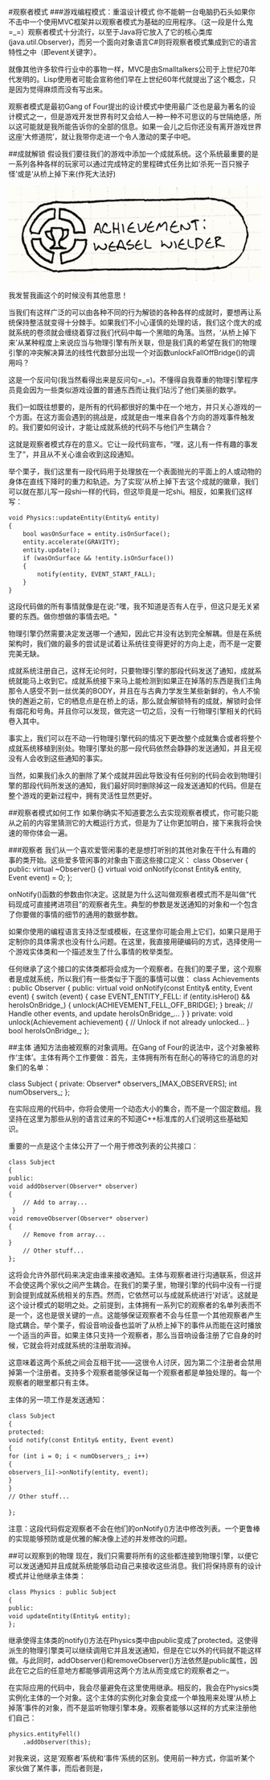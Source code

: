 #观察者模式
###游戏编程模式：重温设计模式
你不能朝一台电脑扔石头如果你不击中一个使用MVC框架并以观察者模式为基础的应用程序。（这一段是什么鬼=_=）观察者模式十分流行，以至于Java将它放入了它的核心类库(java.util.Observer)，而另一个面向对象语言C#则将观察者模式集成到它的语言特性之中（即event关键字）。

就像其他许多软件行业中的事物一样，MVC是由Smalltalkers公司于上世纪70年代发明的。Lisp使用者可能会宣称他们早在上世纪60年代就提出了这个概念，只是因为觉得麻烦而没有写出来。

观察者模式是最初Gang of Four提出的设计模式中使用最广泛也是最为著名的设计模式之一，但是游戏开发世界有时又会给人一种一种不可思议的与世隔绝感，所以这可能就是我所能告诉你的全部的信息。如果一会儿之后你还没有离开游戏世界这座‘大修道院’，就让我带你走进一个令人激动的栗子中吧。

##成就解锁
假设我们要往我们的游戏中添加一个成就系统。这个系统最重要的是一系列各种各样的玩家可以通过完成特定的里程碑式任务比如‘杀死一百只猴子怪’或是‘从桥上掉下来(作死大法好)

![](https://github.com/klvj/GameProgrammingPattern/raw/master/IMG/ob-1.png)

我发誓我画这个的时候没有其他意思！

当我们有这样广泛的可以由各种不同的行为解锁的各种各样的成就时，要想再让系统保持整洁就变得十分棘手。如果我们不小心谨慎的处理的话，我们这个庞大的成就系统的卷须就会缠绕着穿过我们代码中每一个黑暗的角落。当然，‘从桥上掉下来’从某种程度上来说应当与物理引擎有所关联，但是我们真的希望在我们的物理引擎的冲突解决算法的线性代数部分出现一个对函数unlockFallOffBridge()的调用吗？

这是一个反问句(我当然看得出来是反问句=_=)。不懂得自我尊重的物理引擎程序员竟会因为一些类似游戏设置的普通东西而让我们玷污了他们美丽的数学。

我们一如既往想要的，是所有的代码都很好的集中在一个地方，并只关心游戏的一个方面。在这方面会遇到的挑战是，成就是由一堆来自各个方向的游戏事件触发的。我们要如何设计，才能让成就系统的代码不与他们产生耦合？

这就是观察者模式存在的意义。它让一段代码宣布，“嘿，这儿有一件有趣的事发生了”，并且从不关心谁会收到这段通知。

举个栗子，我们这里有一段代码用于处理放在一个表面抛光的平面上的人或动物的身体在直线下降时的重力和轨迹。为了实现’从桥上掉下去‘这个成就的徽章，我们可以就在那儿写一段shi一样的代码，但这毕竟是一坨shi。相反，如果我们这样写：

	void Physics::updateEntity(Entity& entity)
	{
		bool wasOnSurface = entity.isOnSurface();
		entity.accelerate(GRAVITY);
		entity.update();
		if (wasOnSurface && !entity.isOnSurface())
		{
			notify(entity, EVENT_START_FALL);
		}
	}
	
这段代码做的所有事情就像是在说:"嘿，我不知道是否有人在乎，但这只是无关紧要的东西。做你想做的事情去吧。"

物理引擎仍然需要决定发送哪一个通知，因此它并没有达到完全解耦。但是在系统架构时，我们做的最多的尝试是试着让系统往变得更好的方向上走，而不是一定要完美无缺。

成就系统注册自己，这样无论何时，只要物理引擎的那段代码发送了通知，成就系统就能马上收到它。成就系统接下来马上能检测到如果正在掉落的东西是我们主角那令人感受不到一丝优美的BODY，并且在与古典力学发生某些新鲜的，令人不愉快的邂逅之前，它的栖息点是在桥上的话，那么就会解锁特有的成就，解锁时会伴有烟花和号角。并且你可以发现，做完这一切之后，没有一行物理引擎相关的代码卷入其中。

事实上，我们可以在不动一行物理引擎代码的情况下更改整个成就集合或者将整个成就系统移植到别处。物理引擎处的那一段代码依然会静静的发送通知，并且无视没有人会收到这些通知的事实。

当然，如果我们永久的删除了某个成就并因此导致没有任何别的代码会收到物理引擎的那段代码所发送的通知，我们最好同时删除掉这一段发送通知的代码。但是在整个游戏的更新过程中，拥有灵活性显然更好。

##观察者模式如何工作
如果你确实不知道要怎么去实现观察者模式，你可能只能从之前的内容里猜测它的大概运行方式，但是为了让你更加明白，接下来我将会快速的带你体会一遍。

###观察者
我们从一个喜欢爱管闲事的老是想打听别的其他对象在干什么有趣的事的类开始。这些爱多管闲事的对象由下面这些接口定义：
	class Observer
	{
		public:
		virtual ~Observer() {}
		virtual void onNotify(const Entity& entity, Event event) = 0;
	};
	
	
onNotify()函数的参数由你决定。这就是为什么这叫做观察者模式而不是叫做“代码现成可直接拷进项目”的观察者先生。典型的参数是发送通知的对象和一个包含了你要做的事情的细节的通用的数据参数。

如果你使用的编程语言支持泛型或模板，在这里你可能会用上它们，如果只是用于定制你的具体需求也没有什么问题。在这里，我直接用硬编码的方式，选择使用一个游戏实体类和一个描述发生了什么事情的枚举类型。

任何继承了这个接口的实体类都将会成为一个观察者。在我们的栗子里，这个观察者是成就系统，所以我们有一些类似于下面的事情可以做：
class Achievements : public Observer
{
	public:
	virtual void onNotify(const Entity& entity, Event event)
	{
		switch (event)
		{
		case EVENT_ENTITY_FELL:
			if (entity.isHero() && heroIsOnBridge_)
			{
				unlock(ACHIEVEMENT_FELL_OFF_BRIDGE);
			}
			break;
			// Handle other events, and update heroIsOnBridge_...
			}
	}
	private:
	void unlock(Achievement achievement)
	{
		// Unlock if not already unlocked...
	}
	bool heroIsOnBridge_;
};

##主体
通知方法由被观察的对象调用。在Gang of Four的说法中，这个对象被称作‘主体’。主体有两个工作要做：首先，主体拥有所有在耐心的等待它的消息的对象们的名单：

 class Subject
{
 private:
 Observer* observers_[MAX_OBSERVERS];
 int numObservers_;
};

在实际应用的代码中，你将会使用一个动态大小的集合，而不是一个固定数组。我坚持在这里为那些从别的语言过来的不知道C++标准库的人们说明这些基础知识。

重要的一点是这个主体公开了一个用于修改列表的公共接口：


	class Subject
 	{
 	public:
 	void addObserver(Observer* observer)
 	{
		// Add to array...
 	 }
 	void removeObserver(Observer* observer)
 	{
		// Remove from array...
 	}
		// Other stuff...
 	};

这将会允许外部代码来决定由谁来接收通知。主体与观察者进行沟通联系，但这并不会使这两个家伙之间产生耦合。在我们的栗子里，物理引擎的代码中没有一行提到会提到成就系统相关的东西。然而，它依然可以与成就系统进行‘对话’。这就是这个设计模式的聪明之处。之前提到，主体拥有一系列它的观察者的名单列表而不是一个，这也是很关键的一点。这能够保证观察者不会与任意一个其他观察者产生隐式耦合。举个栗子，假设音响设备也监听了从桥上掉下的事件从而能在这时播放一个适当的声音。如果主体只支持一个观察者，那么当音响设备注册了它自身的时候，它就会将对成就系统的注册取消掉。

这意味着这两个系统之间会互相干扰——这很令人讨厌，因为第二个注册者会禁用掉第一个注册者。支持多个观察者能够保证每一个观察者都是单独处理的。每一个观察者的眼里都只有主体。

主体的另一项工作是发送通知：


	class Subject
	{
	protected:
	void notify(const Entity& entity, Event event)
	{
	for (int i = 0; i < numObservers_; i++)
	{
	observers_[i]->onNotify(entity, event);
	}
	}
	// Other stuff...
	
	};
	
注意：这段代码假定观察者不会在他们的onNotify()方法中修改列表。一个更鲁棒的实现能够预防或是优雅的解决像上述的并发修改的问题。

##可以观察到的物理
现在，我们只需要将所有的这些都连接到物理引擎，以便它可以发送通知并且成就系统能够启动自己来接收这些消息。我们将保持原有的设计模式并让他继承主体类：

	class Physics : public Subject
	{
	public:
	void updateEntity(Entity& entity);
	};
	
	
继承使得主体类的notify()方法在Physics类中由public变成了protected。这使得派生的物理引擎类可以继续调用它并且发送通知，但是在它以外的代码就不能这样做。与此同时，addObserver()和removeObserver()方法依然是public属性，因此在它之后的任意地方都能够调用这两个方法从而变成它的观察者之一。

在实际应用的代码中，我会尽量避免在这里使用继承。相反的，我会在Physics类实例化主体的一个对象。这个主体的实例化对象会变成一个单独用来处理‘从桥上掉落’事件的对象，而不是监听物理引擎本身。观察者能够以这样的方式来注册他们自己：

	physics.entityFell()
		.addObserver(this);
		
对我来说，这是‘观察者’系统和‘事件‘系统的区别。使用前一种方式，你监听某个家伙做了某件事，而后者则是，
